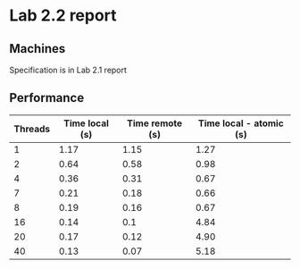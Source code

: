 # Lab 2.2 report

## Machines
Specification is in Lab 2.1 report

## Performance

| Threads | Time local (s) | Time remote (s) | Time local - atomic (s) |
|---------|----------------|-----------------|-------------------------|
| 1       | 1.17           | 1.15            | 1.27                    |
| 2       | 0.64           | 0.58            | 0.98                    |
| 4       | 0.36           | 0.31            | 0.67                    |
| 7       | 0.21           | 0.18            | 0.66                    |
| 8       | 0.19           | 0.16            | 0.67                    |
| 16      | 0.14           | 0.1             | 4.84                    |
| 20      | 0.17           | 0.12            | 4.90                    |
| 40      | 0.13           | 0.07            | 5.18                    |
